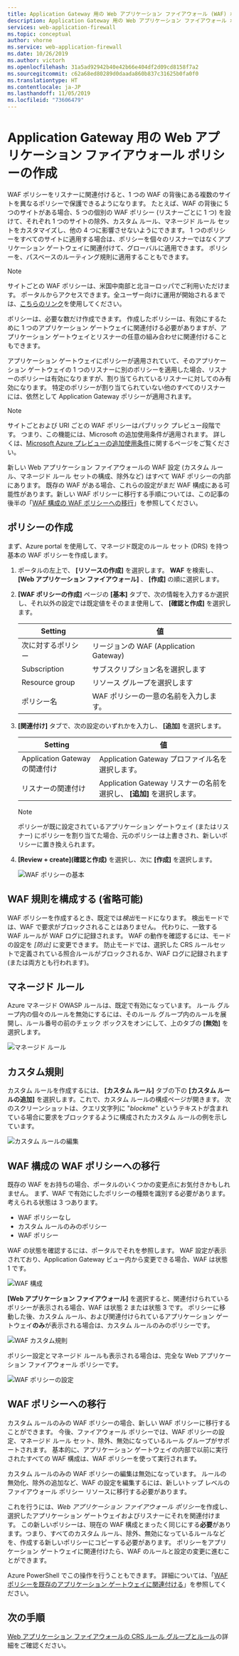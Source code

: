 ```yaml
---
title: Application Gateway 用の Web アプリケーション ファイアウォール (WAF) ポリシーの作成
description: Application Gateway 用の Web アプリケーション ファイアウォール ポリシーの作成方法について説明します。
services: web-application-firewall
ms.topic: conceptual
author: vhorne
ms.service: web-application-firewall
ms.date: 10/26/2019
ms.author: victorh
ms.openlocfilehash: 31a5ad92942b40e42b66e404df2d09cd8158f7a2
ms.sourcegitcommit: c62a68ed80289d0daada860b837c31625b0fa0f0
ms.translationtype: HT
ms.contentlocale: ja-JP
ms.lasthandoff: 11/05/2019
ms.locfileid: "73606479"
---
```

# <a name="create-web-application-firewall-policies-for-application-gateway"></a>Application Gateway 用の Web アプリケーション ファイアウォール ポリシーの作成

WAF ポリシーをリスナーに関連付けると、1 つの WAF の背後にある複数のサイトを異なるポリシーで保護できるようになります。 たとえば、WAF の背後に 5 つのサイトがある場合、5 つの個別の WAF ポリシー (リスナーごとに 1 つ) を設けて、それぞれ 1 つのサイトの除外、カスタム ルール、マネージド ルール セットをカスタマイズし、他の 4 つに影響させないようにできます。 1 つのポリシーをすべてのサイトに適用する場合は、ポリシーを個々のリスナーではなくアプリケーション ゲートウェイに関連付けて、グローバルに適用できます。 ポリシーを、パスベースのルーティング規則に適用することもできます。 

   > [!NOTE]
   > サイトごとの WAF ポリシーは、米国中南部と北ヨーロッパでご利用いただけます。 ポータルからアクセスできます。全ユーザー向けに運用が開始されるまでは、[こちらのリンク](https://aka.ms/AppgwwafWithAllFeatureFlags)を使用してください。  

ポリシーは、必要な数だけ作成できます。 作成したポリシーは、有効にするために 1 つのアプリケーション ゲートウェイに関連付ける必要がありますが、アプリケーション ゲートウェイとリスナーの任意の組み合わせに関連付けることもできます。 

アプリケーション ゲートウェイにポリシーが適用されていて、そのアプリケーション ゲートウェイの 1 つのリスナーに別のポリシーを適用した場合、リスナーのポリシーは有効になりますが、割り当てられているリスナーに対してのみ有効になります。 特定のポリシーが割り当てられていない他のすべてのリスナーには、依然として Application Gateway ポリシーが適用されます。 

   > [!NOTE]
   > サイトごとおよび URI ごとの WAF ポリシーはパブリック プレビュー段階です。 つまり、この機能には、Microsoft の追加使用条件が適用されます。 詳しくは、[Microsoft Azure プレビューの追加使用条件](https://azure.microsoft.com/support/legal/preview-supplemental-terms/)に関するページをご覧ください。

新しい Web アプリケーション ファイアウォールの WAF 設定 (カスタム ルール、マネージド ルール セットの構成、除外など) はすべて WAF ポリシーの内部にあります。 既存の WAF がある場合、これらの設定がまだ WAF 構成にある可能性があります。新しい WAF ポリシーに移行する手順については、この記事の後半の「[WAF 構成の WAF ポリシーへの移行](#migrate)」を参照してください。 

## <a name="create-a-policy"></a>ポリシーの作成

まず、Azure portal を使用して、マネージド既定のルール セット (DRS) を持つ基本の WAF ポリシーを作成します。

1. ポータルの左上で、 **[リソースの作成]** を選択します。 **WAF** を検索し、 **[Web アプリケーション ファイアウォール]** 、 **[作成]** の順に選択します。
2. **[WAF ポリシーの作成]** ページの **[基本]** タブで、次の情報を入力するか選択し、それ以外の設定では既定値をそのまま使用して、 **[確認と作成]** を選択します。

   |Setting  |値  |
   |---------|---------|
   |次に対するポリシー     |リージョンの WAF (Application Gateway)|
   |Subscription     |サブスクリプション名を選択します|
   |Resource group     |リソース グループを選択します|
   |ポリシー名     |WAF ポリシーの一意の名前を入力します。|
3. **[関連付け]** タブで、次の設定のいずれかを入力し、 **[追加]** を選択します。

   |Setting  |値  |
   |---------|---------|
   |Application Gateway の関連付け     |Application Gateway プロファイル名を選択します。|
   |リスナーの関連付け     |Application Gateway リスナーの名前を選択し、 **[追加]** を選択します。|

   > [!NOTE]
   > ポリシーが既に設定されているアプリケーション ゲートウェイ (またはリスナー) にポリシーを割り当てた場合、元のポリシーは上書きされ、新しいポリシーに置き換えられます。
4. **[Review + create]\(確認と作成\)** を選択し、次に **[作成]** を選択します。

   ![WAF ポリシーの基本](../media/create-waf-policy-ag/waf-policy-basics.png)

## <a name="configure-waf-rules-optional"></a>WAF 規則を構成する (省略可能)

WAF ポリシーを作成するとき、既定では*検出*モードになります。 検出モードでは、WAF で要求がブロックされることはありません。 代わりに、一致する WAF ルールが WAF ログに記録されます。 WAF の動作を確認するには、モードの設定を *[防止]* に変更できます。 防止モードでは、選択した CRS ルールセットで定義されている照合ルールがブロックされるか、WAF ログに記録されます (または両方とも行われます)。

## <a name="managed-rules"></a>マネージド ルール

Azure マネージド OWASP ルールは、既定で有効になっています。 ルール グループ内の個々のルールを無効にするには、そのルール グループ内のルールを展開し、ルール番号の前のチェック ボックスをオンにして、上のタブの **[無効]** を選択します。

![マネージド ルール](../media/create-waf-policy-ag/managed-rules.png)

## <a name="custom-rules"></a>カスタム規則

カスタム ルールを作成するには、 **[カスタム ルール]** タブの下の **[カスタム ルールの追加]** を選択します。これで、カスタム ルールの構成ページが開きます。 次のスクリーンショットは、クエリ文字列に "*blockme*" というテキストが含まれている場合に要求をブロックするように構成されたカスタム ルールの例を示しています。

![カスタム ルールの編集](../media/create-waf-policy-ag/edit-custom-rule.png)

## <a name="migrate"></a>WAF 構成の WAF ポリシーへの移行

既存の WAF をお持ちの場合、ポータルのいくつかの変更点にお気付きかもしれません。 まず、WAF で有効にしたポリシーの種類を識別する必要があります。 考えられる状態は 3 つあります。

- WAF ポリシーなし
- カスタム ルールのみのポリシー
- WAF ポリシー

WAF の状態を確認するには、ポータルでそれを参照します。 WAF 設定が表示されており、Application Gateway ビュー内から変更できる場合、WAF は状態 1 です。

![WAF 構成](../media/create-waf-policy-ag/waf-configure.png)

**[Web アプリケーション ファイアウォール]** を選択すると、関連付けられているポリシーが表示される場合、WAF は状態 2 または状態 3 です。 ポリシーに移動した後、カスタム ルール、および関連付けられているアプリケーション ゲートウェイ**のみ**が表示される場合は、カスタム ルールのみのポリシーです。

![WAF カスタム規則](../media/create-waf-policy-ag/waf-custom-rules.png)

ポリシー設定とマネージド ルールも表示される場合は、完全な Web アプリケーション ファイアウォール ポリシーです。 

![WAF ポリシーの設定](../media/create-waf-policy-ag/waf-policy-settings.png)

## <a name="migrate-to-waf-policy"></a>WAF ポリシーへの移行

カスタム ルールのみの WAF ポリシーの場合、新しい WAF ポリシーに移行することができます。 今後、ファイアウォール ポリシーでは、WAF ポリシーの設定、マネージド ルール セット、除外、無効になっているルール グループがサポートされます。 基本的に、アプリケーション ゲートウェイの内部で以前に実行されたすべての WAF 構成は、WAF ポリシーを使って実行されます。 

カスタム ルールのみの WAF ポリシーの編集は無効になっています。 ルールの無効化、除外の追加など、WAF の設定を編集するには、新しいトップ レベルのファイアウォール ポリシー リソースに移行する必要があります。

これを行うには、*Web アプリケーション ファイアウォール ポリシー*を作成し、選択したアプリケーション ゲートウェイおよびリスナーにそれを関連付けます。 この新しいポリシーは、現在の WAF 構成とまったく同じにする**必要**があります。つまり、すべてのカスタム ルール、除外、無効になっているルールなどを、作成する新しいポリシーにコピーする必要があります。 ポリシーをアプリケーション ゲートウェイに関連付けたら、WAF のルールと設定の変更に進むことができます。 

Azure PowerShell でこの操作を行うこともできます。 詳細については、「[WAF ポリシーを既存のアプリケーション ゲートウェイに関連付ける](associate-waf-policy-existing-gateway.md)」を参照してください。

## <a name="next-steps"></a>次の手順

[Web アプリケーション ファイアウォールの CRS ルール グループとルール](application-gateway-crs-rulegroups-rules.md)の詳細をご確認ください。

